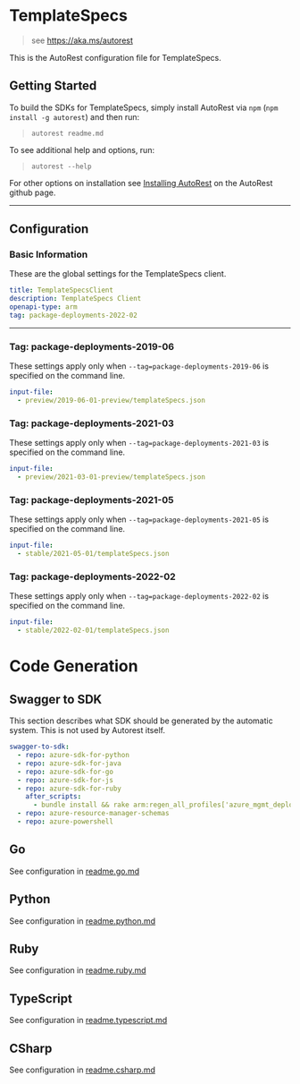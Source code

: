 
# TemplateSpecs

> see https://aka.ms/autorest

This is the AutoRest configuration file for TemplateSpecs.

## Getting Started

To build the SDKs for TemplateSpecs, simply install AutoRest via `npm` (`npm install -g autorest`) and then run:

> `autorest readme.md`

To see additional help and options, run:

> `autorest --help`

For other options on installation see [Installing AutoRest](https://aka.ms/autorest/install) on the AutoRest github page.

---

## Configuration

### Basic Information

These are the global settings for the TemplateSpecs client.

``` yaml
title: TemplateSpecsClient
description: TemplateSpecs Client
openapi-type: arm
tag: package-deployments-2022-02
```

---

### Tag: package-deployments-2019-06

These settings apply only when `--tag=package-deployments-2019-06` is specified on the command line.

``` yaml $(tag) == 'package-deployments-2019-06'
input-file:
  - preview/2019-06-01-preview/templateSpecs.json
```

### Tag: package-deployments-2021-03

These settings apply only when `--tag=package-deployments-2021-03` is specified on the command line.

``` yaml $(tag) == 'package-deployments-2021-03'
input-file:
  - preview/2021-03-01-preview/templateSpecs.json
```

### Tag: package-deployments-2021-05

These settings apply only when `--tag=package-deployments-2021-05` is specified on the command line.

``` yaml $(tag) == 'package-deployments-2021-05'
input-file:
  - stable/2021-05-01/templateSpecs.json
```

### Tag: package-deployments-2022-02

These settings apply only when `--tag=package-deployments-2022-02` is specified on the command line.

``` yaml $(tag) == 'package-deployments-2022-02'
input-file:
  - stable/2022-02-01/templateSpecs.json
```

# Code Generation

## Swagger to SDK

This section describes what SDK should be generated by the automatic system.
This is not used by Autorest itself.

``` yaml $(swagger-to-sdk)
swagger-to-sdk:
  - repo: azure-sdk-for-python
  - repo: azure-sdk-for-java
  - repo: azure-sdk-for-go
  - repo: azure-sdk-for-js
  - repo: azure-sdk-for-ruby
    after_scripts:
      - bundle install && rake arm:regen_all_profiles['azure_mgmt_deployments']
  - repo: azure-resource-manager-schemas
  - repo: azure-powershell
```

## Go

See configuration in [readme.go.md](./readme.go.md)

## Python

See configuration in [readme.python.md](./readme.python.md)

## Ruby

See configuration in [readme.ruby.md](./readme.ruby.md)

## TypeScript

See configuration in [readme.typescript.md](./readme.typescript.md)

## CSharp

See configuration in [readme.csharp.md](./readme.csharp.md)
